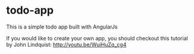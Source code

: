 todo-app
========

This is a simple todo app built with AngularJs

If you would like to create your own app, you should checkout this tutorial by John Lindquist: http://youtu.be/WuiHuZq_cg4
